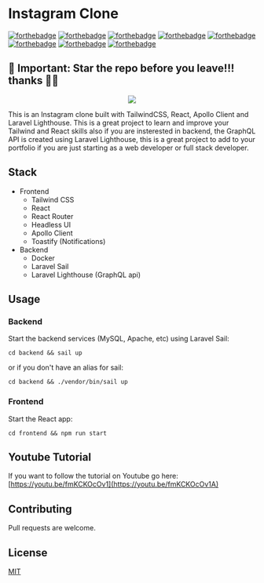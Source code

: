 # Instagram Clone

[![forthebadge](https://forthebadge.com/images/badges/fuck-it-ship-it.svg)](https://forthebadge.com)
[![forthebadge](https://forthebadge.com/images/badges/built-with-resentment.svg)](https://forthebadge.com)
[![forthebadge](https://forthebadge.com/images/badges/uses-css.svg)](https://forthebadge.com)
[![forthebadge](https://forthebadge.com/images/badges/powered-by-coffee.svg)](https://forthebadge.com)
[![forthebadge](https://forthebadge.com/images/badges/compatibility-emacs.svg)](https://forthebadge.com)
[![forthebadge](https://forthebadge.com/images/badges/you-didnt-ask-for-this.svg)](https://forthebadge.com)
[![forthebadge](https://forthebadge.com/images/badges/uses-css.svg)](https://forthebadge.com)
[![forthebadge](https://forthebadge.com/images/badges/ctrl-c-ctrl-v.svg)](https://forthebadge.com)
<h2>🛑 Important: Star the repo before you leave!!! thanks 🙏🏽 </h2>

<p align="center">
<a href="https://youtu.be/fmKCKOcOv1A"><img src="https://i.imgur.com/AWbBf1W.png"></a> 
</p>

This is an Instagram clone built with TailwindCSS, React, Apollo Client and Laravel Lighthouse. This is a great project to learn and improve your Tailwind and React skills also if you are insterested in backend, the GraphQL API is created using Laravel Lighthouse, this is a great project to add to your portfolio if you are just starting as a web developer or full stack developer.

## Stack
 - Frontend
    - Tailwind CSS
    - React 
    - React Router
    - Headless UI
    - Apollo Client
    - Toastify (Notifications)
  - Backend
    - Docker
    - Laravel Sail
    - Laravel Lighthouse (GraphQL api)

## Usage

### Backend

Start the backend services (MySQL, Apache, etc) using Laravel Sail:

`cd backend && sail up`

or if you don't have an alias for sail:

`cd backend && ./vendor/bin/sail up`

### Frontend

Start the React app:

`cd frontend && npm run start`

## Youtube Tutorial

If you want to follow the tutorial on Youtube go here: [https://youtu.be/fmKCKOcOv1](https://youtu.be/fmKCKOcOv1A)

## Contributing

Pull requests are welcome.

## License

[MIT](https://choosealicense.com/licenses/mit/)
